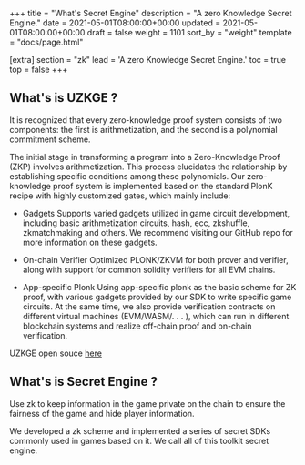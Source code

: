+++
title = "What's Secret Engine"
description = "A zero Knowledge Secret Engine."
date = 2021-05-01T08:00:00+00:00
updated = 2021-05-01T08:00:00+00:00
draft = false
weight = 1101
sort_by = "weight"
template = "docs/page.html"

[extra]
section = "zk"
lead = 'A zero Knowledge Secret Engine.'
toc = true
top = false
+++

## What's is UZKGE ?
It is recognized that every zero-knowledge proof system consists of two components:
the first is arithmetization, and the second is a polynomial commitment scheme.

The initial stage in transforming a program into a Zero-Knowledge Proof (ZKP) involves arithmetization.
This process elucidates the relationship by establishing specific conditions among these polynomials.
Our zero-knowledge proof system is implemented based on the standard PlonK recipe with highly customized gates, which mainly include:

- Gadgets Supports varied gadgets utilized in game circuit development, including basic arithmetization circuits, hash, ecc, zkshuffle, zkmatchmaking and others.
We recommend visiting our GitHub repo for more information on these gadgets.

- On-chain Verifier Optimized PLONK/ZKVM for both prover and verifier, along with support for common solidity verifiers for all EVM chains.

- App-specific Plonk Using app-specific plonk as the basic scheme for ZK proof, with various gadgets provided by our SDK to write specific game circuits. 
At the same time, we also provide verification contracts on different virtual machines (EVM/WASM/. . . ),
which can run in different blockchain systems and realize off-chain proof and on-chain verification.

UZKGE open souce [here](https://github.com/zypher-game/uzkge)

## What's is Secret Engine ?
Use zk to keep information in the game private on the chain to ensure the fairness of the game and hide player information.

We developed a zk scheme and implemented a series of secret SDKs commonly used in games based on it. We call all of this toolkit secret engine.
